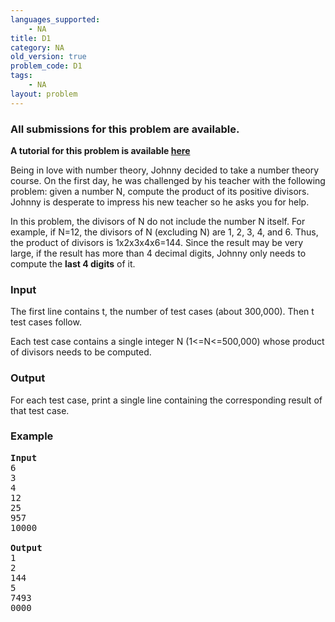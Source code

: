 ```yaml
---
languages_supported:
    - NA
title: D1
category: NA
old_version: true
problem_code: D1
tags:
    - NA
layout: problem
---
```

###  All submissions for this problem are available. 

**A tutorial for this problem is available [here](/wiki/tutorial-product-divisors "here")**

Being in love with number theory, Johnny decided to take a number theory course. On the first day, he was challenged by his teacher with the following problem: given a number N, compute the product of its positive divisors. Johnny is desperate to impress his new teacher so he asks you for help.

In this problem, the divisors of N do not include the number N itself. For example, if N=12, the divisors of N (excluding N) are 1, 2, 3, 4, and 6. Thus, the product of divisors is 1x2x3x4x6=144. Since the result may be very large, if the result has more than 4 decimal digits, Johnny only needs to compute the **last 4 digits** of it.

### Input

The first line contains t, the number of test cases (about 300,000). Then t test cases follow.

Each test case contains a single integer N (1&lt;=N&lt;=500,000) whose product of divisors needs to be computed.

### Output

For each test case, print a single line containing the corresponding result of that test case.

### Example

<pre><b>Input</b>
6
3
4
12
25
957
10000

<b>Output</b>
1
2
144
5
7493
0000
</pre>